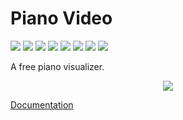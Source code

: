 # Piano Video

![](https://img.shields.io/badge/license-GPLv3-important)
![](https://shields.io/github/issues/phuang1024/piano_video)
![](https://shields.io/github/issues-pr/phuang1024/piano_video)
![](https://github.com/phuang1024/piano_video/workflows/Tests/badge.svg)
![](https://shields.io/github/repo-size/phuang1024/piano_video)
![](https://shields.io/github/commit-activity/m/phuang1024/piano_video)
![](https://readthedocs.org/projects/piano-video/badge/?version=latest)
![](https://img.shields.io/tokei/lines/github/phuang1024/piano_video)

A free piano visualizer.

<div style="text-align:center">
    <img src="https://github.com/phuang1024/piano_video/blob/main/examples/sep_6_2021.png?raw=true">
</div>

[Documentation](https://piano-video.rtfd.io)
